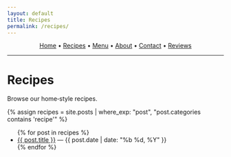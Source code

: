 ```yaml
---
layout: default
title: Recipes
permalink: /recipes/
---
```

<link rel="stylesheet" href="/assets/css/custom.css">
<p align="center">
  <a href="{{ '/' | relative_url }}">Home</a> •
  <a href="{{ '/recipes/' | relative_url }}">Recipes</a> •
  <a href="{{ '/menu/' | relative_url }}">Menu</a> •
  <a href="{{ '/about/' | relative_url }}">About</a> •
  <a href="{{ '/contact/' | relative_url }}">Contact</a> •
  <a href="https://g.page/r/" target="_blank" rel="noopener">Reviews</a>
</p>

<hr/>

# Recipes

Browse our home‑style recipes.

{% assign recipes = site.posts | where_exp: "post", "post.categories contains 'recipe'" %}
<ul>
{% for post in recipes %}
  <li><a href="{{ post.url | relative_url }}">{{ post.title }}</a> — {{ post.date | date: "%b %d, %Y" }}</li>
{% endfor %}
</ul>

